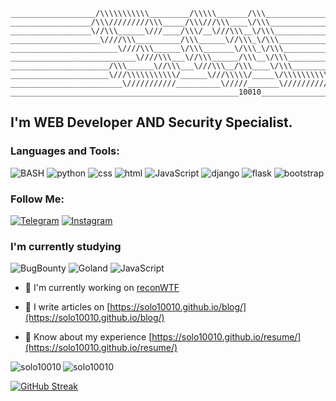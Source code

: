 ```
___________________/\\\\\\\\\\\_________/\\\\\_______/\\\___________________/\\\\\______________________________
__________________/\\\/////////\\\_____/\\\///\\\____\/\\\_________________/\\\///\\\___________________________
__________________\//\\\______\///____/\\\/__\///\\\__\/\\\_______________/\\\/__\///\\\________________________
____________________\////\\\__________/\\\______\//\\\_\/\\\______________/\\\______\//\\\______________________
________________________\////\\\______\/\\\_______\/\\\_\/\\\_____________\/\\\_______\/\\\_____________________
____________________________\////\\\___\//\\\______/\\\__\/\\\_____________\//\\\______/\\\_____________________
______________________/\\\______\//\\\___\///\\\__/\\\____\/\\\______________\///\\\__/\\\______________________
______________________\///\\\\\\\\\\\/______\///\\\\\/_____\/\\\\\\\\\\\\\\\____\///\\\\\/______________________
_________________________\///////////__________\/////_______\///////////////_______\/////_______________________
___________________________________________________10010________________________________________________________
```

## I'm WEB Developer AND Security Specialist.


### Languages and Tools:
![BASH](https://img.shields.io/badge/-shell-090909?style=for-the-badge&logo=shell&logoColor=47C5FB)
![python](https://img.shields.io/badge/-python-090909?style=for-the-badge&logo=python&logoColor=097CDB)
![css](https://img.shields.io/badge/-css-090909?style=for-the-badge&logo=css&logoColor=F8C52C)
![html](https://img.shields.io/badge/-html-090909?style=for-the-badge&logo=html&logoColor=F88C00)
![JavaScript](https://img.shields.io/badge/-JavaScript-090909?style=for-the-badge&logo=JavaScript&logoColor=E9D54D)
![django](https://img.shields.io/badge/-django-090909?style=for-the-badge&logo=django&logoColor=E5D3FF)
![flask](https://img.shields.io/badge/-flask-090909?style=for-the-badge&logo=flask&logoColor=6296CC)
![bootstrap](https://img.shields.io/badge/-bootstrap-090909?style=for-the-badge&logo=bootstrap&logoColor=6296CC)

### Follow Me:
[![Telegram](https://img.shields.io/badge/-Telegram-090909?style=for-the-badge&logo=telegram&logoColor=27A0D9)](https://t.me/solo10010)
[![Instagram](https://img.shields.io/badge/-Instagram-090909?style=for-the-badge&logo=instagram&logoColor=B4068E)](https://www.instagram.com/ahtonyius/)

### I'm currently studying
![BugBounty](https://img.shields.io/badge/-bugbounty-090909?style=for-the-badge&logo=bugbounty&logoColor=6296CC)
![Goland](https://img.shields.io/badge/-goland-090909?style=for-the-badge&logo=goland&logoColor=6296CC)
![JavaScript](https://img.shields.io/badge/-javascript-090909?style=for-the-badge&logo=javascript&logoColor=6296CC)



- 🔭 I'm currently working on [reconWTF](https://github.com/solo10010/reconWTF)

- 📝 I write articles on [https://solo10010.github.io/blog/](https://solo10010.github.io/blog/)

- 📄 Know about my experience [https://solo10010.github.io/resume/](https://solo10010.github.io/resume/)



<p> <img align = "left" src = "https://github-readme-stats.vercel.app/api/top-langs?username=solo10010&show_icons=true&locale=en&layout=compact" alt = "solo10010" /> </p>

<p><img align = "center" src = "https://github-readme-stats.vercel.app/api?username=solo10010&show_icons=true&locale=en" alt = "solo10010" /> </p>

[![GitHub Streak](https://github-readme-streak-stats.herokuapp.com?user=solo10010&theme=highcontrast&hide_border=true&date_format=M%20j%5B%2C%20Y%5D)](https://git.io/streak-stats)
